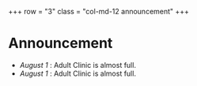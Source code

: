 +++
row = "3"
class = "col-md-12 announcement"
+++

# Announcement

- *August 1* : 
  Adult Clinic is almost full.
- *August 1* : 
  Adult Clinic is almost full.














<style>
.announcement ul {
}
.announcement li {
  margin-bottom: 15px;
}
.announcement li em {
    font-family: "Roboto";
    font-style: normal;
    font-size: 85%;
    background: #888;
    color: white;
    border-radius: 3px;
    padding: 3px 5px 3px 5px;
    display: inline-block;
}
</style>
